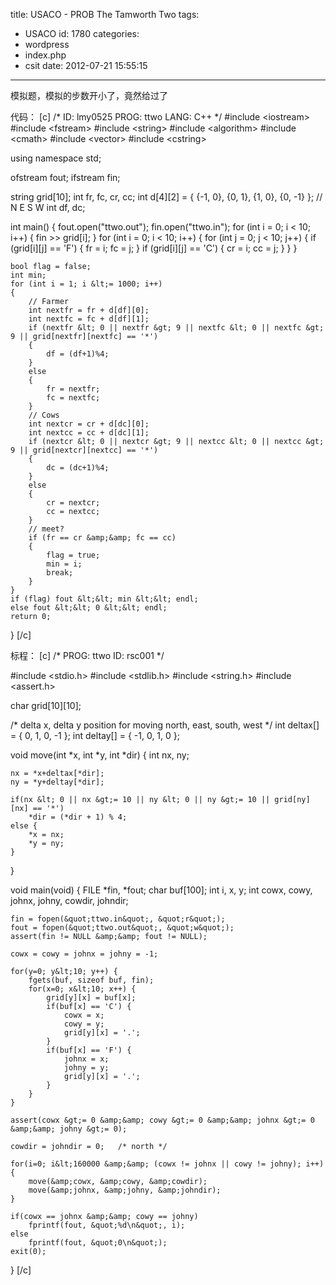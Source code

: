 title: USACO - PROB The Tamworth Two
tags:
  - USACO
id: 1780
categories:
  - wordpress
  - index.php
  - csit
date: 2012-07-21 15:55:15
---

模拟题，模拟的步数开小了，竟然给过了

代码：<!--more-->
[c]
/*
ID: lmy0525
PROG: ttwo
LANG: C++
*/
#include &lt;iostream&gt;
#include &lt;fstream&gt;
#include &lt;string&gt;
#include &lt;algorithm&gt;
#include &lt;cmath&gt;
#include &lt;vector&gt;
#include &lt;cstring&gt;

using namespace std;

ofstream fout;
ifstream fin;

string grid[10];
int fr, fc, cr, cc;
int d[4][2] = { {-1, 0}, {0, 1}, {1, 0}, {0, -1} }; // N E S W
int df, dc;

int main()
{
    fout.open(&quot;ttwo.out&quot;);
    fin.open(&quot;ttwo.in&quot;);
    for (int i = 0; i &lt; 10; i++)
    {
        fin &gt;&gt; grid[i];
    }
    for (int i = 0; i &lt; 10; i++)
    {
        for (int j = 0; j &lt; 10; j++)
        {
            if (grid[i][j] == 'F')
            {
                fr = i;
                fc = j;
            }
            if (grid[i][j] == 'C')
            {
                cr = i;
                cc = j;
            }
        }
    }

    bool flag = false;
    int min;
    for (int i = 1; i &lt;= 1000; i++)
    {
        // Farmer
        int nextfr = fr + d[df][0];
        int nextfc = fc + d[df][1];
        if (nextfr &lt; 0 || nextfr &gt; 9 || nextfc &lt; 0 || nextfc &gt; 9 || grid[nextfr][nextfc] == '*')
        {
            df = (df+1)%4;
        }
        else
        {
            fr = nextfr;
            fc = nextfc;
        }
        // Cows
        int nextcr = cr + d[dc][0];
        int nextcc = cc + d[dc][1];
        if (nextcr &lt; 0 || nextcr &gt; 9 || nextcc &lt; 0 || nextcc &gt; 9 || grid[nextcr][nextcc] == '*')
        {
            dc = (dc+1)%4;
        }
        else
        {
            cr = nextcr;
            cc = nextcc;
        }
        // meet?
        if (fr == cr &amp;&amp; fc == cc)
        {
            flag = true;
            min = i;
            break;
        }
    }
    if (flag) fout &lt;&lt; min &lt;&lt; endl;
    else fout &lt;&lt; 0 &lt;&lt; endl;
    return 0;
}
[/c]

标程：
[c]
/*
PROG: ttwo
ID: rsc001
*/

#include &lt;stdio.h&gt;
#include &lt;stdlib.h&gt;
#include &lt;string.h&gt;
#include &lt;assert.h&gt;

char grid[10][10];

/* delta x, delta y position for moving north, east, south, west */
int deltax[] = { 0, 1, 0, -1 };
int deltay[] = { -1, 0, 1, 0 };

void
move(int *x, int *y, int *dir)
{
	int nx, ny;

	nx = *x+deltax[*dir];
	ny = *y+deltay[*dir];

	if(nx &lt; 0 || nx &gt;= 10 || ny &lt; 0 || ny &gt;= 10 || grid[ny][nx] == '*')
		*dir = (*dir + 1) % 4;
	else {
		*x = nx;
		*y = ny;
	}
}

void
main(void)
{
	FILE *fin, *fout;
	char buf[100];
	int i, x, y;
	int cowx, cowy, johnx, johny, cowdir, johndir;

	fin = fopen(&quot;ttwo.in&quot;, &quot;r&quot;);
	fout = fopen(&quot;ttwo.out&quot;, &quot;w&quot;);
	assert(fin != NULL &amp;&amp; fout != NULL);

	cowx = cowy = johnx = johny = -1;

	for(y=0; y&lt;10; y++) {
		fgets(buf, sizeof buf, fin);
		for(x=0; x&lt;10; x++) {
			grid[y][x] = buf[x];
			if(buf[x] == 'C') {
				cowx = x;
				cowy = y;
				grid[y][x] = '.';
			}
			if(buf[x] == 'F') {
				johnx = x;
				johny = y;
				grid[y][x] = '.';
			}
		}
	}

	assert(cowx &gt;= 0 &amp;&amp; cowy &gt;= 0 &amp;&amp; johnx &gt;= 0 &amp;&amp; johny &gt;= 0);

	cowdir = johndir = 0;	/* north */

	for(i=0; i&lt;160000 &amp;&amp; (cowx != johnx || cowy != johny); i++) {
		move(&amp;cowx, &amp;cowy, &amp;cowdir);
		move(&amp;johnx, &amp;johny, &amp;johndir);
	}

	if(cowx == johnx &amp;&amp; cowy == johny)
		fprintf(fout, &quot;%d\n&quot;, i);
	else
		fprintf(fout, &quot;0\n&quot;);
	exit(0);
}
[/c]